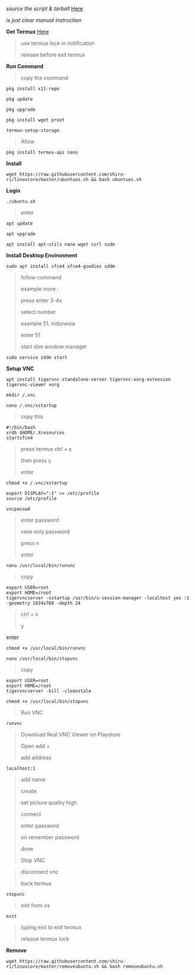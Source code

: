*source the script & tarball* [Here](https://github.com/EXALAB)

*is just clear manual instruction*

**Get Termux**
[Here](https://github.com/termux/termux-app)

> use termux lock in notification
>
> release before exit termux
>

**Run Command**
> copy the command
>
```
pkg install x11-repo
```
>
```
pkg update
```
>
```
pkg upgrade
```
>
```
pkg install wget proot
```
>
```
termux-setup-storage
```
> Allow
>
```
pkg install termux-api nano
```

**Install**
>
```
wget https://raw.githubusercontent.com/shiru-ri/linuxcore/master/ubuntuos.sh && bash ubuntuos.sh
```

**Login**
>
```
./ubuntu.sh
```
> enter
>
```
apt update
```
>
```
apt upgrade
```
>
```
apt install apt-utils nano wget curl sudo
```

**Install Desktop Environment**
>
```
sudo apt install xfce4 xfce4-goodies sddm
```

> follow command
> 
> example more :
> 
> press enter 3-4x
> 
> select number
>
>example 51. indonesia
> 
> enter 51
>
> start slim window manager
>
```
sudo service sddm start
```

**Setup VNC**
 >
```
apt install tigervnc-standalone-server tigervnc-xorg-extension tigervnc-viewer xorg
```

>
```
mkdir /.vnc
```
>
```
nano /.vnc/xstartup
```
> copy this
>
```
#!/bin/bash
xrdb $HOME/.Xresources
startxfce4
```
> press termux ctrl + x
> 
> then press y
> 
> enter
>
```
chmod +x /.vnc/xstartup
```
>
```
export DISPLAY=":1" >> /etc/profile
source /etc/profile
```
>
```
vncpasswd
```
> enter password
> 
> view only password
> 
> press n
> 
> enter
>
```
nano /usr/local/bin/runvnc
```
> copy
>
```
export USER=root
export HOME=/root
tigervncserver -xstartup /usr/bin/x-session-manager -localhost yes :1 -geometry 1024x768 -depth 24
```
> ctrl + x
> 
> y
>
enter
>
```
chmod +x /usr/local/bin/runvnc
```
>
```
nano /usr/local/bin/stopvnc
```
> copy
>
```
export USER=root
export HOME=/root
tigervncserver -kill -cleanstale
```
>
```
chmod +x /usr/local/bin/stopvnc
```
> Run VNC
>
```
runvnc
```
> Download Real VNC Viewer on Playstore
>
> Open add +
>
> add address
>
```
localhost:1
```
> add name
>
> create
>
> set picture quality high
>
> connect
>
> enter password
>
> on remember password
>
> done
>
> Stop VNC

> disconnect vnc
>
> back termux
>
>
```
stopvnc
```
> exit from os
>
```
exit
```
> typing exit to exit termux
>
> release termux lock

**Remove**
>
```
wget https://raw.githubusercontent.com/shiru-ri/linuxcore/master/removeubuntu.sh && bash removeubuntu.sh
```
